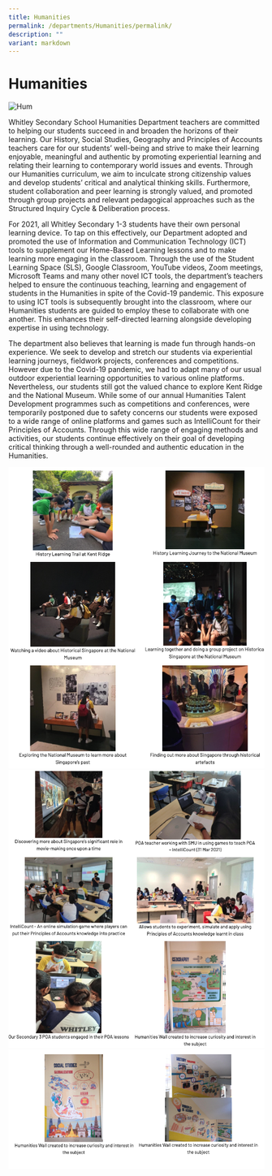 ```yaml
---
title: Humanities
permalink: /departments/Humanities/permalink/
description: ""
variant: markdown
---
```

Humanities
==========

![Hum](/images/Humanities_FORMAL_Named___S.jpg)

Whitley Secondary School Humanities Department teachers are committed to helping our students succeed in and broaden the horizons of their learning. Our History, Social Studies, Geography and Principles of Accounts teachers care for our students’ well-being and strive to make their learning enjoyable, meaningful and authentic by promoting experiential learning and relating their learning to contemporary world issues and events. Through our Humanities curriculum, we aim to inculcate strong citizenship values and develop students’ critical and analytical thinking skills. Furthermore, student collaboration and peer learning is strongly valued, and promoted through group projects and relevant pedagogical approaches such as the Structured Inquiry Cycle & Deliberation process.

  

For 2021, all Whitley Secondary 1-3 students have their own personal learning device. To tap on this effectively, our Department adopted and promoted the use of Information and Communication Technology (ICT) tools to supplement our Home-Based Learning lessons and to make learning more engaging in the classroom. Through the use of the Student Learning Space (SLS), Google Classroom, YouTube videos, Zoom meetings, Microsoft Teams and many other novel ICT tools, the department’s teachers helped to ensure the continuous teaching, learning and engagement of students in the Humanities in spite of the Covid-19 pandemic. This exposure to using ICT tools is subsequently brought into the classroom, where our Humanities students are guided to employ these to collaborate with one another. This enhances their self-directed learning alongside developing expertise in using technology.

  

The department also believes that learning is made fun through hands-on experience. We seek to develop and stretch our students via experiential learning journeys, fieldwork projects, conferences and competitions. However due to the Covid-19 pandemic, we had to adapt many of our usual outdoor experiential learning opportunities to various online platforms. Nevertheless, our students still got the valued chance to explore Kent Ridge and the National Museum. While some of our annual Humanities Talent Development programmes such as competitions and conferences, were temporarily postponed due to safety concerns our students were exposed to a wide range of online platforms and games such as IntelliCount for their Principles of Accounts. Through this wide range of engaging methods and activities, our students continue effectively on their goal of developing critical thinking through a well-rounded and authentic education in the Humanities.

![](/images/humans1.png)
![](/images/humans2.png)
![](/images/humans3.png)